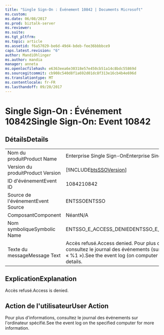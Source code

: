 ```yaml
---
title: "Single Sign-On : Événement 10842 | Documents Microsoft"
ms.custom: 
ms.date: 06/08/2017
ms.prod: biztalk-server
ms.reviewer: 
ms.suite: 
ms.tgt_pltfrm: 
ms.topic: article
ms.assetid: f6a57029-be6d-49d4-bdeb-fee36bbbbce9
caps.latest.revision: "6"
author: MandiOhlinger
ms.author: mandia
manager: anneta
ms.openlocfilehash: e6363eea6e30318e57e450cb51a14c8bdc55869d
ms.sourcegitcommit: cb908c540d8f1a692d01dc8f313e16cb4b4e696d
ms.translationtype: MT
ms.contentlocale: fr-FR
ms.lasthandoff: 09/20/2017
---
```

# <a name="single-sign-on-event-10842"></a><span data-ttu-id="244af-102">Single Sign-On : Événement 10842</span><span class="sxs-lookup"><span data-stu-id="244af-102">Single Sign-On: Event 10842</span></span>
## <a name="details"></a><span data-ttu-id="244af-103">Détails</span><span class="sxs-lookup"><span data-stu-id="244af-103">Details</span></span>  
  
|||  
|-|-|  
|<span data-ttu-id="244af-104">Nom du produit</span><span class="sxs-lookup"><span data-stu-id="244af-104">Product Name</span></span>|<span data-ttu-id="244af-105">Enterprise Single Sign-On</span><span class="sxs-lookup"><span data-stu-id="244af-105">Enterprise Single Sign-On</span></span>|  
|<span data-ttu-id="244af-106">Version du produit</span><span class="sxs-lookup"><span data-stu-id="244af-106">Product Version</span></span>|[!INCLUDE[btsSSOVersion](../includes/btsssoversion-md.md)]|  
|<span data-ttu-id="244af-107">ID d'événement</span><span class="sxs-lookup"><span data-stu-id="244af-107">Event ID</span></span>|<span data-ttu-id="244af-108">10842</span><span class="sxs-lookup"><span data-stu-id="244af-108">10842</span></span>|  
|<span data-ttu-id="244af-109">Source de l'événement</span><span class="sxs-lookup"><span data-stu-id="244af-109">Event Source</span></span>|<span data-ttu-id="244af-110">ENTSSO</span><span class="sxs-lookup"><span data-stu-id="244af-110">ENTSSO</span></span>|  
|<span data-ttu-id="244af-111">Composant</span><span class="sxs-lookup"><span data-stu-id="244af-111">Component</span></span>|<span data-ttu-id="244af-112">Néant</span><span class="sxs-lookup"><span data-stu-id="244af-112">N/A</span></span>|  
|<span data-ttu-id="244af-113">Nom symbolique</span><span class="sxs-lookup"><span data-stu-id="244af-113">Symbolic Name</span></span>|<span data-ttu-id="244af-114">ENTSSO_E_ACCESS_DENIED</span><span class="sxs-lookup"><span data-stu-id="244af-114">ENTSSO_E_ACCESS_DENIED</span></span>|  
|<span data-ttu-id="244af-115">Texte du message</span><span class="sxs-lookup"><span data-stu-id="244af-115">Message Text</span></span>|<span data-ttu-id="244af-116">Accès refusé.</span><span class="sxs-lookup"><span data-stu-id="244af-116">Access denied.</span></span> <span data-ttu-id="244af-117">Pour plus d'informations, consultez le journal des événements (sur l'ordinateur « %1 »).</span><span class="sxs-lookup"><span data-stu-id="244af-117">See the event log (on computer ‘%1’) for more details.</span></span>|  
  
## <a name="explanation"></a><span data-ttu-id="244af-118">Explication</span><span class="sxs-lookup"><span data-stu-id="244af-118">Explanation</span></span>  
 <span data-ttu-id="244af-119">Accès refusé.</span><span class="sxs-lookup"><span data-stu-id="244af-119">Access is denied.</span></span>  
  
## <a name="user-action"></a><span data-ttu-id="244af-120">Action de l'utilisateur</span><span class="sxs-lookup"><span data-stu-id="244af-120">User Action</span></span>  
 <span data-ttu-id="244af-121">Pour plus d'informations, consultez le journal des événements sur l'ordinateur spécifié.</span><span class="sxs-lookup"><span data-stu-id="244af-121">See the event log on the specified computer for more information.</span></span>